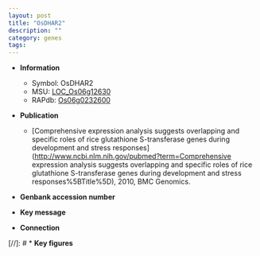 ```yaml
---
layout: post
title: "OsDHAR2"
description: ""
category: genes
tags: 
---
```


* **Information**  
    + Symbol: OsDHAR2  
    + MSU: [LOC_Os06g12630](http://rice.plantbiology.msu.edu/cgi-bin/ORF_infopage.cgi?orf=LOC_Os06g12630)  
    + RAPdb: [Os06g0232600](http://rapdb.dna.affrc.go.jp/viewer/gbrowse_details/irgsp1?name=Os06g0232600)  

* **Publication**  
    + [Comprehensive expression analysis suggests overlapping and specific roles of rice glutathione S-transferase genes during development and stress responses](http://www.ncbi.nlm.nih.gov/pubmed?term=Comprehensive expression analysis suggests overlapping and specific roles of rice glutathione S-transferase genes during development and stress responses%5BTitle%5D), 2010, BMC Genomics.

* **Genbank accession number**  

* **Key message**  

* **Connection**  

[//]: # * **Key figures**  


